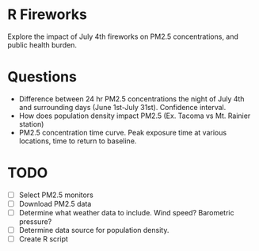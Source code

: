 # R Fireworks

Explore the impact of July 4th fireworks on PM2.5 concentrations, and public health burden.

# Questions

- Difference between 24 hr PM2.5 concentrations the night of July 4th and surrounding days (June 1st-July 31st). Confidence interval.
- How does population density impact PM2.5 (Ex. Tacoma vs Mt. Rainier station)
- PM2.5 concentration time curve. Peak exposure time at various locations, time to return to baseline.

# TODO

- [ ] Select PM2.5 monitors
- [ ] Download PM2.5 data
- [ ] Determine what weather data to include. Wind speed? Barometric pressure?
- [ ] Determine data source for population density.
- [ ] Create R script
